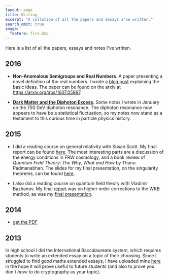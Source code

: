 ```yaml
---
layout: page
title: Writing
excerpt: "A collation of all the papers and essays I've written."
search_omit: true
image:
  feature: fire.bmp
---
```


Here is a list of all the papers, essays and notes I've written.

## 2016
* **Non-Anomalous Semigroups and Real Numbers**. A paper presenting a novel definition of the real numbers. I wrote a [blog post](https://damonbinder.github.io/blog/real-numbers/) explaining the basic ideas. The paper can be found on the arxiv at <https://arxiv.org/abs/1607.05997>.

* [**Dark Matter and the Diphoton Excess**](/documents/DiphotonResonance.pdf). Some notes I wrote in January on the 750 GeV diphoton resonance. The diphoton resonance now appears to have be a statistical fluctuation, so my notes now stand as a testament to this curious time in particle physics history.

## 2015
* I did a reading course on general relativity with Susan Scott. My final report can be found [here](/documents/GRReport.pdf). The most interesting parts are a discussion of the energy conditions in FRW cosmology, and a book review of *Quantum Field Theory: The Why, What and How* by Thanu Padmanabhan. The slides for my final presentation, on the singularity theorems, can be found [here](/documents/GRPresentation.pdf).

* I also did a reading course on quantum field theory with Vladimir Bazhanov. My final [report](/documents/WKBReport.pdf) was on higher order corrections to the WKB method, as was my [final presentation](/documents/WKBPresentation).



## 2014
* [get the PDF](/documents/SUSYQM.pdf)

## 2013
In high school I did the International Baccalaureate system, which requires students to write an extended essay on a topic of their choosing. Since I struggled to find good maths extended essays, I have uploaded mine [here](/documents/ExtendedEssay.pdf) in the hope it will prove useful to future students (and also to prove you don't *have* to do cryptography as your topic).